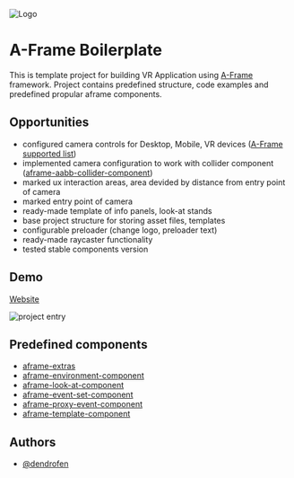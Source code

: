 
![Logo](https://inplayo.com/wp-content/themes/inplayo/assets/images/logo/inplayo.svg|width=150px)


# A-Frame Boilerplate

This is template project for building VR Application using [A-Frame](https://aframe.io/) framework. Project contains predefined structure, code examples and predefined propular aframe components.


## Opportunities

- configured camera controls for Desktop, Mobile, VR devices ([A-Frame supported list](https://aframe.io/docs/1.3.0/introduction/vr-headsets-and-webxr-browsers.html))
- implemented camera configuration to work with collider component ([aframe-aabb-collider-component](https://www.npmjs.com/package/aframe-aabb-collider-component))
- marked ux interaction areas, area devided by distance from entry point of camera
- marked entry point of camera
- ready-made template of info panels, look-at stands
- base project structure for storing asset files, templates
- configurable preloader (change logo, preloader text)
- ready-made raycaster functionality
- tested stable components version


## Demo

[Website](https://demo.inplayo.com/aframe/boilerplate/)

![project entry](https://dendrofen.github.io/inplayo/media/aframe-boilerplate.png)


## Predefined components

- [aframe-extras](https://github.com/n5ro/aframe-extras)
- [aframe-environment-component](https://github.com/supermedium/aframe-environment-component)
- [aframe-look-at-component](https://www.npmjs.com/package/aframe-look-at-component)
- [aframe-event-set-component](https://www.npmjs.com/package/aframe-event-set-component)
- [aframe-proxy-event-component](https://www.npmjs.com/package/aframe-proxy-event-component)
- [aframe-template-component](https://www.npmjs.com/package/aframe-template-component)


## Authors

- [@dendrofen](https://www.github.com/dendrofen)

